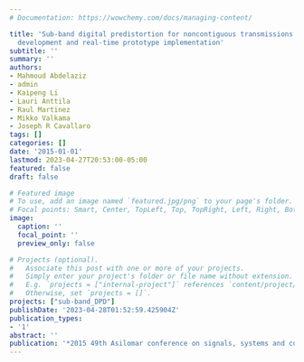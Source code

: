 ```yaml
---
# Documentation: https://wowchemy.com/docs/managing-content/

title: 'Sub-band digital predistortion for noncontiguous transmissions: Algorithm
  development and real-time prototype implementation'
subtitle: ''
summary: ''
authors:
- Mahmoud Abdelaziz
- admin
- Kaipeng Li
- Lauri Anttila
- Raul Martinez
- Mikko Valkama
- Joseph R Cavallaro
tags: []
categories: []
date: '2015-01-01'
lastmod: 2023-04-27T20:53:00-05:00
featured: false
draft: false

# Featured image
# To use, add an image named `featured.jpg/png` to your page's folder.
# Focal points: Smart, Center, TopLeft, Top, TopRight, Left, Right, BottomLeft, Bottom, BottomRight.
image:
  caption: ''
  focal_point: ''
  preview_only: false

# Projects (optional).
#   Associate this post with one or more of your projects.
#   Simply enter your project's folder or file name without extension.
#   E.g. `projects = ["internal-project"]` references `content/project/deep-learning/index.md`.
#   Otherwise, set `projects = []`.
projects: ["sub-band_DPD"]
publishDate: '2023-04-28T01:52:59.425904Z'
publication_types:
- '1'
abstract: ''
publication: '*2015 49th Asilomar conference on signals, systems and computers*'
---
```

